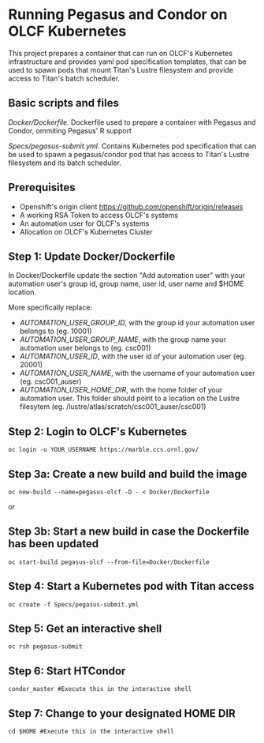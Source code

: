 # Running Pegasus and Condor on OLCF Kubernetes

This project prepares a container that can run on OLCF's Kubernetes infrastructure and provides yaml pod specification templates, that can be used to spawn pods that mount Titan's Lustre filesystem and provide access to Titan's batch scheduler.

## Basic scripts and files

_Docker/Dockerfile_. Dockerfile used to prepare a container with Pegasus and Condor, ommiting Pegasus' R support

_Specs/pegasus-submit.yml_. Contains Kubernetes pod specification that can be used to spawn a pegasus/condor pod that has access to Titan's Lustre filesystem and its batch scheduler.

## Prerequisites

- Openshift's origin client https://github.com/openshift/origin/releases
- A working RSA Token to access OLCF's systems
- An automation user for OLCF's systems
- Allocation on OLCF's Kubernetes Cluster

Step 1: Update Docker/Dockerfile
---------------------------------
In Docker/Dockerfile update the section "Add automation user" with your automation user's group id, group name, user id, user name and $HOME location.

More specifically replace:
- _AUTOMATION\_USER\_GROUP\_ID_, with the group id your automation user belongs to (eg. 10001)
- _AUTOMATION\_USER\_GROUP\_NAME_, with the group name your automation user belongs to (eg. csc001)
- _AUTOMATION\_USER\_ID_, with the user id of your automation user (eg. 20001)
- _AUTOMATION\_USER\_NAME_, with the username of your automation user (eg. csc001\_auser)
- _AUTOMATION\_USER\_HOME\_DIR_, with the home folder of your automation user. This folder should point to
a location on the Lustre filesytem (eg. /lustre/atlas/scratch/csc001_auser/csc001)

Step 2: Login to OLCF's Kubernetes
-----------------------------------
```
oc login -u YOUR_USERNAME https://marble.ccs.ornl.gov/
```

Step 3a: Create a new build and build the image
------------------------------------------------
```
oc new-build --name=pegasus-olcf -D - < Docker/Dockerfile
```

or

Step 3b: Start a new build in case the Dockerfile has been updated
-------------------------------------------------------------------
```
oc start-build pegasus-olcf --from-file=Docker/Dockerfile
```

Step 4: Start a Kubernetes pod with Titan access
--------------------------------------------------
```
oc create -f Specs/pegasus-submit.yml
```

Step 5: Get an interactive shell
--------------------------------------------------
```
oc rsh pegasus-submit
```

Step 6: Start HTCondor
--------------------------------------------------
```
condor_master #Execute this in the interactive shell
```

Step 7: Change to your designated HOME DIR
--------------------------------------------------
```
cd $HOME #Execute this in the interactive shell
```
